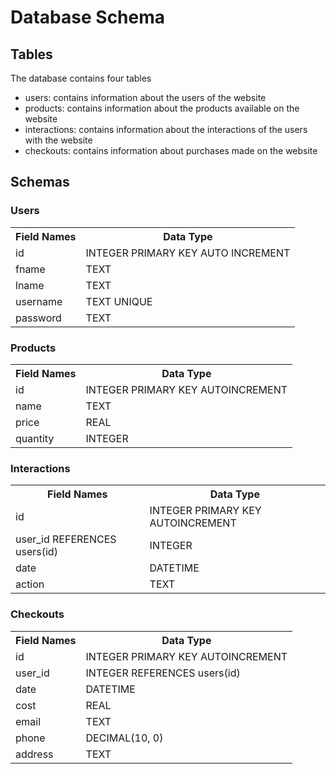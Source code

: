 # Database Schema

## Tables
The database contains four tables
- users: contains information about the users of the website
- products: contains information about the products available on the website
- interactions: contains information about the interactions of the users with the website
- checkouts: contains information about purchases made on the website

## Schemas
### Users
<table>
    <tr>
        <th>Field Names</th>
        <th>Data Type</th>
    </tr>
    <tr>
        <td>id</td>
        <td>INTEGER PRIMARY KEY AUTO INCREMENT</td>
    </tr>
    <tr>
        <td>fname</td>
        <td>TEXT</td>
    </tr>
    <tr>
        <td>lname</td>
        <td>TEXT</td>
    </tr>
    <tr>
        <td>username</td>
        <td>TEXT UNIQUE</td>
    </tr>
    <tr>
        <td>password</td>
        <td>TEXT</td>
    </tr>
</table>

### Products
<table>
    <tr>
        <th>Field Names</th>
        <th>Data Type</th>
    </tr>
    <tr>
        <td>id</td>
        <td>INTEGER PRIMARY KEY AUTOINCREMENT</td>
    </tr>
    <tr>
        <td>name</td>
        <td>TEXT</td>
    </tr>
    <tr>
        <td>price</td>
        <td>REAL</td>
    </tr>
    <tr>
        <td>quantity</td>
        <td>INTEGER</td>
    </tr>
</table>

### Interactions
<table>
    <tr>
        <th>Field Names</th>
        <th>Data Type</th>
    </tr>
    <tr>
        <td>id</td>
        <td>INTEGER PRIMARY KEY AUTOINCREMENT</td>
    </tr>
    <tr>
        <td>user_id REFERENCES users(id)</td>
        <td>INTEGER</td>
    </tr>
    <tr>
        <td>date</td>
        <td>DATETIME</td>
    </tr>
    <tr>
        <td>action</td>
        <td>TEXT</td>
    </tr>
</table>

### Checkouts
<table>
    <tr>
        <th>Field Names</th>
        <th>Data Type</th>
    </tr>
    <tr>
        <td>id</td>
        <td>INTEGER PRIMARY KEY AUTOINCREMENT</td>
    </tr>
    <tr>
        <td>user_id</td>
        <td>INTEGER REFERENCES users(id)</td>
    </tr>
    <tr>
        <td>date</td>
        <td>DATETIME</td>
    </tr>
    <tr>
        <td>cost</td>
        <td>REAL</td>
    </tr>
    <tr>
        <td>email</td>
        <td>TEXT</td>
    </tr>
    <tr>
        <td>phone</td>
        <td>DECIMAL(10, 0)</td>
    </tr>
    <tr>
        <td>address</td>
        <td>TEXT</td>
    </tr>
</table>